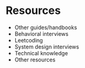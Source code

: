 # Resources

- Other guides/handbooks
- Behavioral interviews
- Leetcoding
- System design interviews
- Technical knowledge
- Other resources
